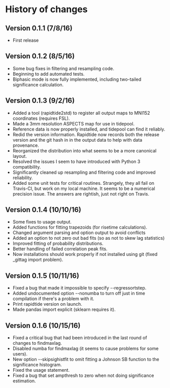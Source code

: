 # History of changes

## Version 0.1.1 (7/8/16)

* First release

## Version 0.1.2 (8/5/16)

* Some bug fixes in filtering and resampling code.
* Beginning to add automated tests.
* Biphasic mode is now fully implemented, including two-tailed significance calculation.

## Version 0.1.3 (9/2/16)

* Added a tool (rapidtide2std) to register all output maps to MNI152 coordinates (requires FSL).
* Made a 3mm resolution ASPECTS map for use in tidepool.
* Reference data is now properly installed, and tidepool can find it reliably.
* Redid the version information.  Rapidtide now records both the release version and
  the git hash in in the output data to help with data provenance.
* Reorganized the distribution into what seems to be a more canonical layout.
* Resolved the issues I seem to have introduced with Python 3 compatibility.
* Significantly cleaned up resampling and filtering code and improved reliability.
* Added some unit tests for critical routines.  Strangely, they all fail on Travis-CI, 
  but work on my local machine.  It seems to be a numerical precision issue.  The answers
  are rightish, just not right on Travis.

## Version 0.1.4 (10/10/16)

* Some fixes to usage output.
* Added functions for fitting trapezoids (for risetime calculations).
* Changed argument parsing and option output to avoid conflicts
* Added an option to not zero out bad fits (so as not to skew lag statistics)
* Improved fitting of probability distributions.
* Better handling of failed correlation peak fits.
* Now installations should work properly if not installed using git (fixed _gittag import problem).

## Version 0.1.5 (10/11/16)

* Fixed a bug that made it impossible to specify --regressortstep.
* Added undocumented option --nonumba to turn off just in time compilation if there's a problem with it.
* Print rapidtide version on launch.
* Made pandas import explicit (sklearn requires it).

## Version 0.1.6 (10/15/16)

* Fixed a critical bug that had been introduced in the last round of changes to findmaxlag.
* Disabled numba for findmaxlag (it seems to cause problems for some users).
* New option --skipsighistfit to omit fitting a Johnson SB function to the significance histogram.
* Fixed the usage statement.
* Fixed a bug that set ampthresh to zero when not doing significance estimation.
